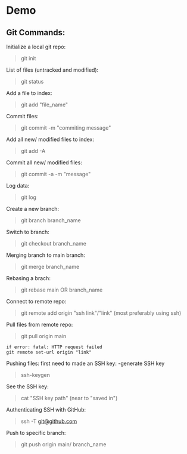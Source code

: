 # Demo
## Git Commands:

Initialize a local git repo:
> git init

List of files (untracked and modified):
> git status

Add a file to index:
> git add "file_name"

Commit files:
> git commit -m "commiting message"

Add all new/ modified files to index:
> git add -A

Commit all new/ modified files:
> git commit -a -m "message"

Log data:
> git log

Create a new branch:
> git branch branch_name

Switch to branch:
> git checkout branch_name

Merging branch to main branch:
> git merge branch_name

Rebasing a brach:
> git rebase main OR branch_name




Connect to remote repo:
> git remote add origin "ssh link"/"link" (most preferably using ssh)

Pull files from remote repo:
> git pull origin main

	if error: fatal: HTTP request failed
	git remote set-url origin "link"

Pushing files: first need to made an SSH key:
-generate SSH key
> ssh-keygen

See the SSH key:
> cat "SSH key path" (near to "saved in")

Authenticating SSH with GitHub:
> ssh -T git@github.com

Push to specific branch:
> git push origin main/ branch_name

